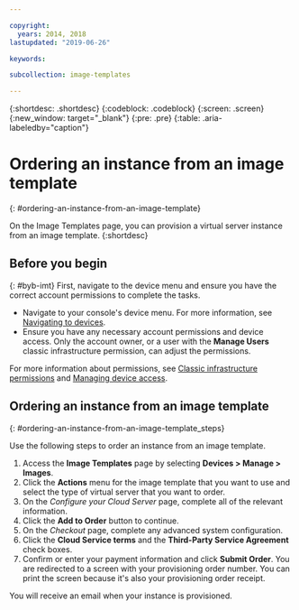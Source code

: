 ```yaml
---

copyright:
  years: 2014, 2018
lastupdated: "2019-06-26"

keywords:

subcollection: image-templates

---
```


{:shortdesc: .shortdesc}
{:codeblock: .codeblock}
{:screen: .screen}
{:new_window: target="_blank"}
{:pre: .pre}
{:table: .aria-labeledby="caption"}


# Ordering an instance from an image template
{: #ordering-an-instance-from-an-image-template}

On the Image Templates page, you can provision a virtual server instance from an image template.
{:shortdesc}

## Before you begin
{: #byb-imt}
First, navigate to the device menu and ensure you have the correct account permissions to complete the tasks.

* Navigate to your console's device menu. For more information, see [Navigating to devices](/docs/image-templates?topic=virtual-servers-navigating-devices).
* Ensure you have any necessary account permissions and device access. Only the account owner, or a user with the **Manage Users** classic infrastructure permission, can adjust the permissions.

For more information about permissions, see [Classic infrastructure permissions](/docs/account?topic=account-infrapermission#infrapermission) and [Managing device access](/docs/virtual-servers?topic=virtual-servers-managing-device-access).

## Ordering an instance from an image template
{: #ordering-an-instance-from-an-image-template_steps}

Use the following steps to order an instance from an image template.

1. Access the **Image Templates** page by selecting **Devices > Manage > Images**.
2. Click the **Actions** menu for the image template that you want to use and select the type of virtual server that you want to order.
3. On the _Configure your Cloud Server_ page, complete all of the relevant information.
4. Click the **Add to Order** button to continue.
5. On the _Checkout_ page, complete any advanced system configuration.
6. Click the **Cloud Service terms** and the **Third-Party Service Agreement** check boxes.
7. Confirm or enter your payment information and click **Submit Order**. You are redirected to a screen with your provisioning order number. You can print the screen because it's also your provisioning order receipt.

You will receive an email when your instance is provisioned.
